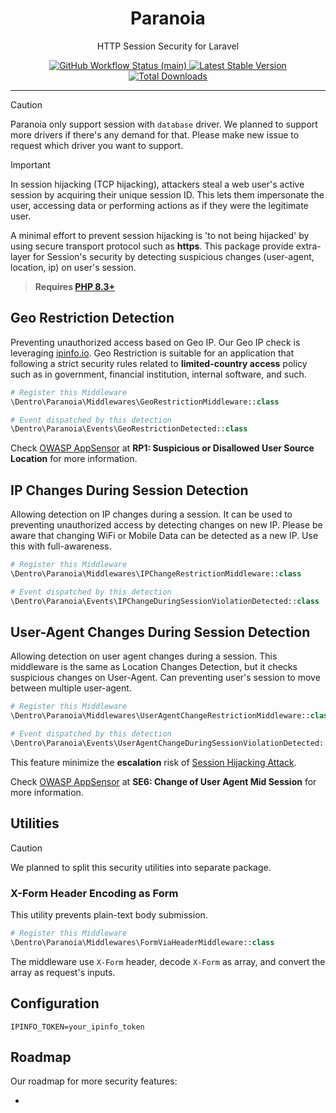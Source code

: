 <p align="center">
    <h1 align="center">Paranoia</h1>
    <p align="center">HTTP Session Security for Laravel</p>
    <p align="center">
        <a href="https://github.com/digital-entropy/paranoia/actions">
            <img alt="GitHub Workflow Status (main)" src="https://github.com/digital-entropy/paranoia/actions/workflows/tests.yml/badge.svg"/>
        </a>
        <a href="https://packagist.org/packages/dentro/paranoia">
            <img alt="Latest Stable Version" src="https://img.shields.io/packagist/v/dentro/paranoia"/>
        </a>
        <a href="https://packagist.org/packages/dentro/paranoia">
            <img alt="Total Downloads" src="https://img.shields.io/packagist/dt/dentro/paranoia"/>
        </a>
    </p>
</p>

------

> [!CAUTION]
> Paranoia only support session with `database` driver. We planned to support more drivers if there's any demand for
> that. Please make new issue to request which driver you want to support.

> [!IMPORTANT]
> In session hijacking (TCP hijacking), attackers steal a web user's active session by acquiring their unique session
> ID. This lets them impersonate the user, accessing data or performing actions as if they were the legitimate user.

A minimal effort to prevent session hijacking is 'to not being hijacked' by using secure transport protocol such as
**https**. This package provide extra-layer for Session's security by detecting suspicious changes (user-agent,
location, ip) on user's session.

> **Requires [PHP 8.3+](https://php.net/releases/)**

## Geo Restriction Detection

Preventing unauthorized access based on Geo IP. Our Geo IP check is
leveraging [ipinfo.io](https://ipinfo.io). Geo Restriction is suitable for an application that following a strict
security rules related to **limited-country access** policy such as in government, financial institution, internal
software, and such.

```php
# Register this Middleware
\Dentro\Paranoia\Middlewares\GeoRestrictionMiddleware::class

# Event dispatched by this detection
\Dentro\Paranoia\Events\GeoRestrictionDetected::class
```

Check [OWASP AppSensor](https://owasp.org/www-project-appsensor/) at **RP1: Suspicious or Disallowed User Source
Location** for more information.

## IP Changes During Session Detection

Allowing detection on IP changes during a session. It can be used to preventing unauthorized access by detecting changes
on new IP. Please be aware that changing WiFi or Mobile Data can be detected as a new IP. Use this with full-awareness.

```php
# Register this Middleware
\Dentro\Paranoia\Middlewares\IPChangeRestrictionMiddleware::class

# Event dispatched by this detection
\Dentro\Paranoia\Events\IPChangeDuringSessionViolationDetected::class
```

## User-Agent Changes During Session Detection

Allowing detection on user agent changes during a session. This middleware is the same as Location Changes Detection,
but it checks suspicious changes on User-Agent. Can preventing user's session to move between multiple user-agent.

```php
# Register this Middleware
\Dentro\Paranoia\Middlewares\UserAgentChangeRestrictionMiddleware::class

# Event dispatched by this detection
\Dentro\Paranoia\Events\UserAgentChangeDuringSessionViolationDetected::class
```
This feature minimize the **escalation** risk
of [Session Hijacking Attack](https://owasp.org/www-community/attacks/Session_hijacking_attack).

Check [OWASP AppSensor](https://owasp.org/www-project-appsensor/) at **SE6: Change of User Agent Mid Session** for
more information.

## Utilities

> [!CAUTION]
> We planned to split this security utilities into separate package.

### X-Form Header Encoding as Form

This utility prevents plain-text body submission.

```php
# Register this Middleware
\Dentro\Paranoia\Middlewares\FormViaHeaderMiddleware::class
```

The middleware use `X-Form` header, decode `X-Form` as array, and convert the array as request's inputs.

## Configuration

```dotenv
IPINFO_TOKEN=your_ipinfo_token
```

## Roadmap

Our roadmap for more security features:

- 

